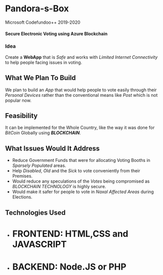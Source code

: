 # Pandora-s-Box
Microsoft Codefundoo++ 2019-2020

#### Secure Electronic Voting using Azure Blockchain

### Idea
Create a **WebApp** that is _Safe_ and works with _Limited Internet Connectivity_ to help people facing issues in voting.

## What We Plan To Build
We plan to build an _App_ that would help people to vote easily through their _Personal Devices_ rather than the conventional means like _Post_ which is not popular now.

## Feasibility
It can be implemented for the Whole Country, like the way it was done for _BitCoin_ Globally using **_BLOCKCHAIN_**.

## What Issues Would It Address
* Reduce Government Funds that were for allocating Voting Booths in _Sparsely Populated_ areas.
* Help _Disabled_, _Old_ and the _Sick_ to vote conveniently from their Premises.
* Would reduce any speculations of the _Votes_ being compromised as _BLOCKCHAIN TECHNOLOGY_ is highly secure.
* Would make it safer for people to vote in _Naxal Affected Areas_ during Elections.  


## Technologies Used
* # FRONTEND: HTML,CSS and JAVASCRIPT
* # BACKEND: Node.JS or PHP


